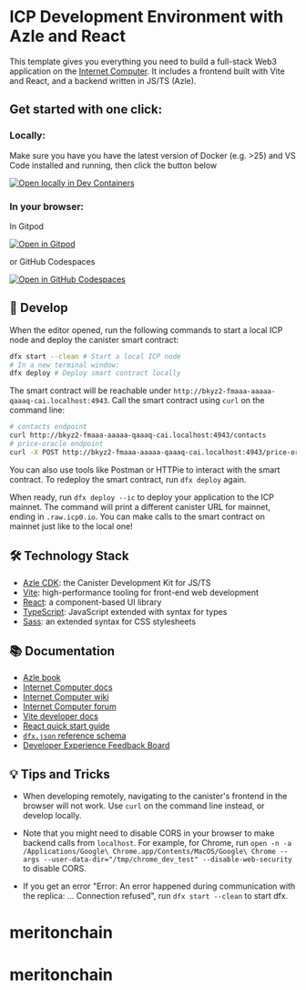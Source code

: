 # ICP Development Environment with Azle and React

This template gives you everything you need to build a full-stack Web3 application on the [Internet Computer](https://internetcomputer.org/).
It includes a frontend built with Vite and React, and a backend written in JS/TS (Azle).

## Get started with one click:
### Locally:

Make sure you have you have the latest version of Docker (e.g. >25) and VS Code installed and running, then click the button below

[![Open locally in Dev Containers](https://img.shields.io/static/v1?label=Dev%20Containers&message=Open&color=blue&logo=visualstudiocode)](https://vscode.dev/redirect?url=vscode://ms-vscode-remote.remote-containers/cloneInVolume?url=https://github.com/fxgst/azle-react)

### In your browser:

In Gitpod 

[![Open in Gitpod](https://gitpod.io/button/open-in-gitpod.svg)](https://gitpod.io/#https://github.com/fxgst/azle-react/)

or GitHub Codespaces

[![Open in GitHub Codespaces](https://github.com/codespaces/badge.svg)](https://codespaces.new/fxgst/azle-react/?quickstart=1)


## 🚀 Develop

When the editor opened, run the following commands to start a local ICP node and deploy the canister smart contract:

```bash
dfx start --clean # Start a local ICP node
# In a new terminal window:
dfx deploy # Deploy smart contract locally
```

The smart contract will be reachable under `http://bkyz2-fmaaa-aaaaa-qaaaq-cai.localhost:4943`.
Call the smart contract using `curl` on the command line: 

```bash
# contacts endpoint
curl http://bkyz2-fmaaa-aaaaa-qaaaq-cai.localhost:4943/contacts
# price-oracle endpoint
curl -X POST http://bkyz2-fmaaa-aaaaa-qaaaq-cai.localhost:4943/price-oracle -H 'content-type: application/json' -d '{"pair": "ICP-USD"}'
```
You can also use tools like Postman or HTTPie to interact with the smart contract.
To redeploy the smart contract, run `dfx deploy` again.

When ready, run `dfx deploy --ic` to deploy your application to the ICP mainnet.
The command will print a different canister URL for mainnet, ending in `.raw.icp0.io`.
You can make calls to the smart contract on mainnet just like to the local one!

## 🛠️ Technology Stack

- [Azle CDK](https://demergent-labs.github.io/azle/): the Canister Development Kit for JS/TS
- [Vite](https://vitejs.dev/): high-performance tooling for front-end web development
- [React](https://reactjs.org/): a component-based UI library
- [TypeScript](https://www.typescriptlang.org/): JavaScript extended with syntax for types
- [Sass](https://sass-lang.com/): an extended syntax for CSS stylesheets

## 📚 Documentation

- [Azle book](https://demergent-labs.github.io/azle/the_azle_book.html)
- [Internet Computer docs](https://internetcomputer.org/docs/current/developer-docs/ic-overview)
- [Internet Computer wiki](https://wiki.internetcomputer.org/)
- [Internet Computer forum](https://forum.dfinity.org/)
- [Vite developer docs](https://vitejs.dev/guide/)
- [React quick start guide](https://react.dev/learn)
- [`dfx.json` reference schema](https://internetcomputer.org/docs/current/references/dfx-json-reference/)
- [Developer Experience Feedback Board](https://dx.internetcomputer.org/)


## 💡 Tips and Tricks

- When developing remotely, navigating to the canister's frontend in the browser will not work.
Use `curl` on the command line instead, or develop locally.

- Note that you might need to disable CORS in your browser to make backend calls from `localhost`.
For example, for Chrome, run `open -n -a /Applications/Google\ Chrome.app/Contents/MacOS/Google\ Chrome --args --user-data-dir="/tmp/chrome_dev_test" --disable-web-security`
 to disable CORS.

- If you get an error "Error: An error happened during communication with the replica: ... Connection refused", run `dfx start --clean` to start dfx.
# meritonchain
# meritonchain
